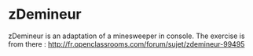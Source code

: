 zDemineur
=========

zDemineur is an adaptation of a minesweeper in console. The exercise is from there : http://fr.openclassrooms.com/forum/sujet/zdemineur-99495
